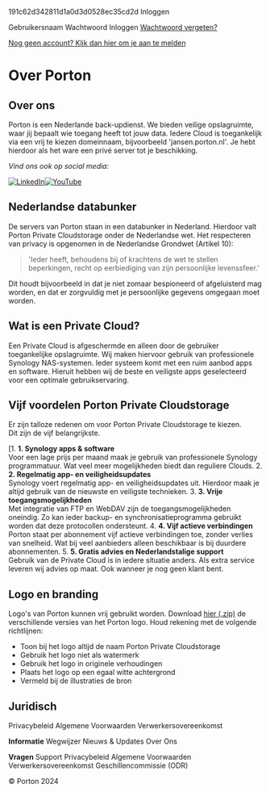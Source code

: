 191c62d342811d1a0d3d0528ec35cd2d Inloggen

Gebruikersnaam  Wachtwoord  Inloggen [Wachtwoord vergeten?](https://www.porton.nl/account/passwordforgotten/)

  
[Nog geen account? Klik dan hier om je aan te melden](https://www.porton.nl/account/register/)

Over Porton
===========

Over ons
--------

Porton is een Nederlande back-updienst. We bieden veilige opslagruimte, waar jij bepaalt wie toegang heeft tot jouw data. Iedere Cloud is toegankelijk via een vrij te kiezen domeinnaam, bijvoorbeeld 'jansen.porton.nl'. Je hebt hierdoor als het ware een privé server tot je beschikking.

_Vind ons ook op social media:_

 [![LinkedIn](/images/icon_linkedin.png)](https://www.linkedin.com/company/porton/)[![YouTube](/images/icon_youtube.png)](https://www.youtube.com/@portonprivatecloudstorage/videos)

Nederlandse databunker
----------------------

De servers van Porton staan in een databunker in Nederland. Hierdoor valt Porton Private Cloudstorage onder de Nederlandse wet. Het respecteren van privacy is opgenomen in de Nederlandse Grondwet (Artikel 10):

> 'Ieder heeft, behoudens bij of krachtens de wet te stellen beperkingen, recht op eerbiediging van zijn persoonlijke levenssfeer.'

Dit houdt bijvoorbeeld in dat je niet zomaar bespioneerd of afgeluisterd mag worden, en dat er zorgvuldig met je persoonlijke gegevens omgegaan moet worden.

Wat is een Private Cloud?
-------------------------

Een Private Cloud is afgeschermde en alleen door de gebruiker toegankelijke opslagruimte. Wij maken hiervoor gebruik van professionele Synology NAS-systemen. Ieder systeem komt met een ruim aanbod apps en software. Hieruit hebben wij de beste en veiligste apps geselecteerd voor een optimale gebruikservaring.

Vijf voordelen Porton Private Cloudstorage
------------------------------------------

Er zijn talloze redenen om voor Porton Private Cloudstorage te kiezen.  
Dit zijn de vijf belangrijkste.

\[1. **1\. Synology apps & software**  
    Voor een lage prijs per maand maak je gebruik van professionele Synology programmatuur. Wat veel meer mogelijkheden biedt dan reguliere Clouds.
2. **2\. Regelmatig app- en veiligheidsupdates**  
    Synology voert regelmatig app- en veiligheidsupdates uit. Hierdoor maak je altijd gebruik van de nieuwste en veiligste technieken.
3. **3\. Vrije toegangsmogelijkheden**  
    Met integratie van FTP en WebDAV zijn de toegangsmogelijkheden oneindig. Zo kan ieder backup- en synchronisatieprogramma gebruikt worden dat deze protocollen ondersteunt.
4. **4\. Vijf actieve verbindingen**  
    Porton staat per abonnement vijf actieve verbindingen toe, zonder verlies van snelheid. Wat bij veel aanbieders alleen beschikbaar is bij duurdere abonnementen.
5. **5\. Gratis advies en Nederlandstalige support**  
    Gebruik van de Private Cloud is in iedere situatie anders. Als extra service leveren wij advies op maat. Ook wanneer je nog geen klant bent.

Logo en branding
----------------

Logo's van Porton kunnen vrij gebruikt worden. Download [hier (.zip)](https://www.porton.nl/downloads/logo.zip) de verschillende versies van het Porton logo. Houd rekening met de volgende richtlijnen:

* Toon bij het logo altijd de naam Porton Private Cloudstorage
* Gebruik het logo niet als watermerk
* Gebruik het logo in originele verhoudingen
* Plaats het logo op een egaal witte achtergrond
* Vermeld bij de illustraties de bron

Juridisch
---------

Privacybeleid Algemene Voorwaarden Verwerkersovereenkomst

**Informatie** Wegwijzer Nieuws & Updates Over Ons

**Vragen** Support Privacybeleid Algemene Voorwaarden Verwerkersovereenkomst Geschillencommissie (ODR)

© Porton 2024